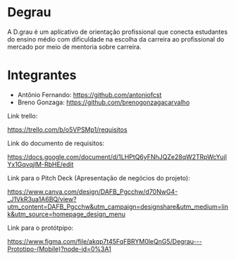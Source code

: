 # Degrau
A D.grau é um aplicativo de orientação profissional que conecta estudantes do ensino médio com dificuldade na escolha da carreira ao profissional do mercado por meio de mentoria sobre carreira.


# Integrantes 

- Antônio Fernando: https://github.com/antoniofcst
- Breno Gonzaga: https://github.com/brenogonzagacarvalho

Link trello:

https://trello.com/b/o5VPSMp1/requisitos

Link do documento de requisitos:

https://docs.google.com/document/d/1LHPtQ6yFNhJQZe28qW2TRpWcYujIYx1GqvqjlM-RbHE/edit

Link para o Pitch Deck (Apresentação de negócios do projeto):

https://www.canva.com/design/DAFB_Pgcchw/d70NwG4-_J1VkR3ua1A6BQ/view?utm_content=DAFB_Pgcchw&utm_campaign=designshare&utm_medium=link&utm_source=homepage_design_menu

Link para o protótpipo:

https://www.figma.com/file/akqp7t45FqFBRYM0leQnG5/Degrau---Prototipo-(Mobile)?node-id=0%3A1
